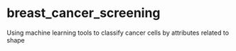 # breast_cancer_screening
Using machine learning tools to classify cancer cells by attributes related to shape
